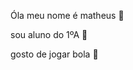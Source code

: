 Óla meu nome é matheus 🐻

sou aluno do 1ºA 🖤

gosto de jogar bola 🏐
<!---
theuss244/theuss244 is a ✨ special ✨ repository because its `README.md` (this file) appears on your GitHub profile.
You can click the Preview link to take a look at your changes.
--->

